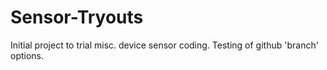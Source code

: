 # Sensor-Tryouts
Initial project to trial misc. device sensor coding.
Testing of github 'branch' options.
